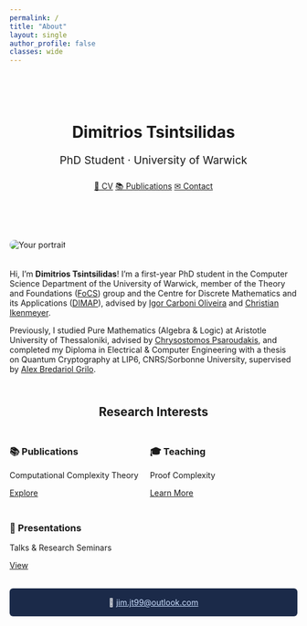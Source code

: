 ```yaml
---
permalink: /
title: "About"
layout: single
author_profile: false
classes: wide
---
```


<!-- Hero Section -->
<div class="hero-gradient" style="padding: 3rem; text-align: center; border-radius: 12px;">
  <h1 style="margin-bottom: 0.5rem;">Dimitrios Tsintsilidas</h1>
  <p style="font-size: 1.2rem;">PhD Student · University of Warwick</p>
  <div style="margin-top: 1.5rem;">
    <a href="/files/CV.pdf" class="btn">📄 CV</a>
    <a href="/publications/" class="btn">📚 Publications</a>
    <a href="mailto:jim.jt99@outlook.com" class="btn">✉ Contact</a>
  </div>
</div>

<!-- Profile Section -->
<div style="display: flex; flex-wrap: wrap; gap: 20px; margin-top: 2rem; align-items: center;">
  <div style="flex: 1; min-width: 250px;">
    <img src="/images/photo-placeholder.jpg" alt="Your portrait" style="max-width: 100%; border-radius: 12px;">
  </div>
  <div style="flex: 2; min-width: 300px;">
    <p>Hi, I’m <strong>Dimitrios Tsintsilidas</strong>! I’m a first-year PhD student in the Computer Science Department of the University of Warwick, member of the Theory and Foundations (<a href="https://warwick.ac.uk/fac/sci/dcs/research/focs/">FoCS</a>) group and the Centre for Discrete Mathematics and its Applications (<a href="https://warwick.ac.uk/fac/cross_fac/dimap/">DIMAP</a>), advised by <a href="https://www.dcs.warwick.ac.uk/~igorcarb/">Igor Carboni Oliveira</a> and <a href="https://www.dcs.warwick.ac.uk/~u2270030/">Christian Ikenmeyer</a>.</p>
    <p>Previously, I studied Pure Mathematics (Algebra & Logic) at Aristotle University of Thessaloniki, advised by <a href="https://sites.google.com/view/chrysostomos-psaroudakis/home">Chrysostomos Psaroudakis</a>, and completed my Diploma in Electrical & Computer Engineering with a thesis on Quantum Cryptography at LIP6, CNRS/Sorbonne University, supervised by <a href="https://abgrilo.github.io/">Alex Bredariol Grilo</a>.</p>
  </div>
</div>

<!-- Research Interests Cards -->
<h2 style="margin-top: 2.5rem; text-align: center;">Research Interests</h2>
<div style="display: flex; flex-wrap: wrap; gap: 20px; margin-top: 1.5rem;">
  <div class="fancy-card">
    <h3>📚 Publications</h3>
    <p>Computational Complexity Theory</p>
    <a href="/publications/" class="btn">Explore</a>
  </div>
  <div class="fancy-card">
    <h3>🎓 Teaching</h3>
    <p>Proof Complexity</p>
    <a href="/teaching/" class="btn">Learn More</a>
  </div>
  <div class="fancy-card">
    <h3>📝 Presentations</h3>
    <p>Talks & Research Seminars</p>
    <a href="/talks/" class="btn">View</a>
  </div>
</div>

<!-- Contact Footer -->
<div style="background-color: #1b2a49; color: white; padding: 1rem; text-align: center; border-radius: 6px; margin-top: 2rem;">
  📧 <a href="mailto:jim.jt99@outlook.com" style="color: #cce0ff; text-decoration: underline;">jim.jt99@outlook.com</a>
</div>

